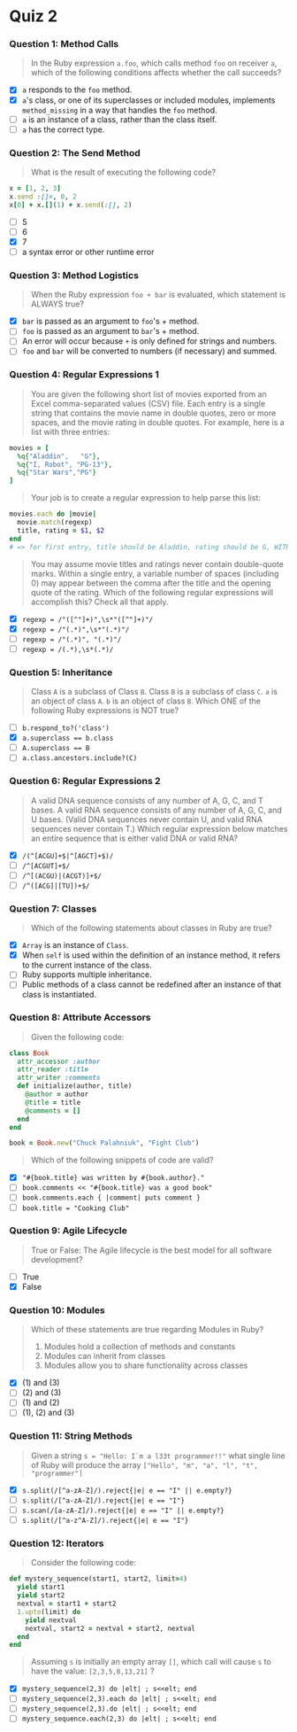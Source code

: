 # Quiz 2

### Question 1: Method Calls
> In the Ruby expression `a.foo`, which calls method `foo` on receiver `a`, which of the following conditions affects whether the call succeeds?

- [x] `a` responds to the `foo` method.
- [x] `a`'s class, or one of its superclasses or included modules, implements `method_missing` in a way that handles the `foo` method.
- [ ] `a` is an instance of a class, rather than the class itself.
- [ ] `a` has the correct type.

### Question 2: The Send Method
> What is the result of executing the following code?

```ruby
x = [1, 2, 3]
x.send :[]=, 0, 2
x[0] + x.[](1) + x.send(:[], 2)
```

- [ ] 5
- [ ] 6
- [x] 7
- [ ] a syntax error or other runtime error

### Question 3: Method Logistics
> When the Ruby expression `foo + bar` is evaluated, which statement is ALWAYS true?

- [x] `bar` is passed as an argument to `foo`'s + method.
- [ ] `foo` is passed as an argument to `bar`'s + method.
- [ ] An error will occur because `+` is only defined for strings and numbers.
- [ ] `foo` and `bar` will be converted to numbers (if necessary) and summed.

### Question 4: Regular Expressions 1
> You are given the following short list of movies exported from an Excel comma-separated values (CSV) file. Each entry is a single string that contains the movie name in double quotes, zero or more spaces, and the movie rating in double quotes. For example, here is a list with three entries:

```ruby
movies = [
  %q{"Aladdin",   "G"},
  %q{"I, Robot", "PG-13"},
  %q{"Star Wars","PG"}
]
```

> Your job is to create a regular expression to help parse this list:

```ruby
movies.each do |movie|
  movie.match(regexp)
  title, rating = $1, $2
end
# => for first entry, title should be Aladdin, rating should be G, WITHOUT the double quotes
```

> You may assume movie titles and ratings never contain double-quote marks. Within a single entry, a variable number of spaces (including 0) may appear between the comma after the title and the opening quote of the rating. Which of the following regular expressions will accomplish this? Check all that apply.

- [x] `regexp = /"([^"]+)",\s*"([^"]+)"/`
- [x] `regexp = /"(.*)",\s*"(.*)"/`
- [ ] `regexp = /"(.*)", "(.*)"/`
- [ ] `regexp = /(.*),\s*(.*)/`

### Question 5: Inheritance
> Class `A` is a subclass of Class `B`. Class `B` is a subclass of class `C`. `a` is an object of class `A`. `b` is an object of class `B`. Which ONE of the following Ruby expressions is NOT true?

- [ ] `b.respond_to?('class')`
- [x] `a.superclass == b.class`
- [ ] `A.superclass == B`
- [ ] `a.class.ancestors.include?(C)`

### Question 6: Regular Expressions 2
> A valid DNA sequence consists of any number of A, G, C, and T bases. A valid RNA sequence consists of any number of A, G, C, and U bases. (Valid DNA sequences never contain U, and valid RNA sequences never contain T.) Which regular expression below matches an entire sequence that is either valid DNA or valid RNA?

- [x] `/(^[ACGU]+$|^[AGCT]+$)/`
- [ ] `/^[ACGUT]+$/`
- [ ] `/^[(ACGU)|(ACGT)]+$/`
- [ ] `/^([ACG]|[TU])+$/`

### Question 7: Classes
> Which of the following statements about classes in Ruby are true?

- [x] `Array` is an instance of `Class`.
- [x] When `self` is used within the definition of an instance method, it refers to the current instance of the class.
- [ ] Ruby supports multiple inheritance.
- [ ] Public methods of a class cannot be redefined after an instance of that class is instantiated.

### Question 8: Attribute Accessors
> Given the following code:

```ruby
class Book
  attr_accessor :author
  attr_reader :title
  attr_writer :comments
  def initialize(author, title)
    @author = author
    @title = title
    @comments = []
  end
end

book = Book.new("Chuck Palahniuk", "Fight Club")
```

> Which of the following snippets of code are valid?

- [x] `"#{book.title} was written by #{book.author}."`
- [ ] `book.comments << "#{book.title} was a good book"`
- [ ] `book.comments.each { |comment| puts comment }`
- [ ] `book.title = "Cooking Club"`

### Question 9: Agile Lifecycle
> True or False: The Agile lifecycle is the best model for all software development?

- [ ] True
- [x] False

### Question 10: Modules
> Which of these statements are true regarding Modules in Ruby?
> 1. Modules hold a collection of methods and constants
> 2. Modules can inherit from classes
> 3. Modules allow you to share functionality across classes

- [x] (1) and (3)
- [ ] (2) and (3)
- [ ] (1) and (2)
- [ ] (1), (2) and (3)

### Question 11: String Methods
> Given a string ``s = "Hello: I`m a l33t programmer!!"`` what single line of Ruby will produce the array `["Hello", "m", "a", "l", "t", "programmer"]`

- [x] `s.split(/[^a-zA-Z]/).reject{|e| e == "I" || e.empty?}`
- [ ] `s.split(/[^a-zA-Z]/).reject{|e| e == "I"}`
- [ ] `s.scan(/[a-zA-Z]/).reject{|e| e == "I" || e.empty?}`
- [ ] `s.split(/[^a-z^A-Z]/).reject{|e| e == "I"}`

### Question 12: Iterators
> Consider the following code:

```ruby
def mystery_sequence(start1, start2, limit=4)
  yield start1
  yield start2
  nextval = start1 + start2
  1.upto(limit) do
    yield nextval
    nextval, start2 = nextval + start2, nextval
  end
end
```

> Assuming `s` is initially an empty array `[]`, which call will cause `s` to have the value: `[2,3,5,8,13,21]` ?

- [x] `mystery_sequence(2,3) do |elt| ; s<<elt; end`
- [ ] `mystery_sequence(2,3).each do |elt| ; s<<elt; end`
- [ ] `mystery_sequence(2,3).do |elt| ; s<<elt; end`
- [ ] `mystery_sequence.each(2,3) do |elt| ; s<<elt; end`
